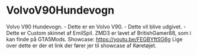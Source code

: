 # VolvoV90Hundevogn
Volvo V90 Hundevogn. - Dette er en Volvo V90. - Dette vil blive udgivet. - Dette er Custom skinnet af EmilSpil. ZMD3 er lavet af BritishGamer88, som i kan finde på GTA5Mods.  Showcase: https://youtu.be/FEGBYftSG6g  Lige over dette er der et link der fører jer til showcase af Køretøjet.
